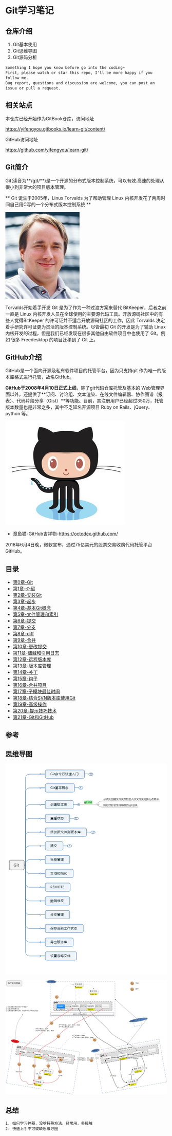 # Git学习笔记

## 仓库介绍

1. Git基本使用
2. Git思维导图
3. Git源码分析

```
Something I hope you know before go into the coding~
First, please watch or star this repo, I'll be more happy if you follow me.
Bug report, questions and discussion are welcome, you can post an issue or pull a request.
```

## 相关站点

本仓库已经开始作为GitBook仓库，访问地址

<https://yifengyou.gitbooks.io/learn-git/content/>

GitHub访问地址

<https://github.com/yifengyou/learn-git/>


## Git简介

Git(读音为**/gɪt/**)是一个开源的分布式版本控制系统，可以有效.高速的处理从很小到非常大的项目版本管理。

** Git 诞生于2005年，Linus Torvalds 为了帮助管理 Linux 内核开发花了两周时间自己用C写的一个分布式版本控制系统 **

![1533473327999.png](image/1533473327999.png)

Torvalds开始着手开发 Git 是为了作为一种过渡方案来替代 BitKeeper，后者之前一直是 Linux 内核开发人员在全球使用的主要源代码工具。开放源码社区中的有些人觉得BitKeeper 的许可证并不适合开放源码社区的工作，因此 Torvalds 决定着手研究许可证更为灵活的版本控制系统。尽管最初 Git 的开发是为了辅助 Linux 内核开发的过程，但是我们已经发现在很多其他自由软件项目中也使用了 Git。例如 很多 Freedesktop 的项目迁移到了 Git 上。

## GitHub介绍

GitHub是一个面向开源及私有软件项目的托管平台，因为只支持git 作为唯一的版本库格式进行托管，故名GitHub。

**GitHub于2008年4月10日正式上线**，除了git代码仓库托管及基本的 Web管理界面以外，还提供了**订阅、讨论组、文本渲染、在线文件编辑器、协作图谱（报表）、代码片段分享（Gist）**等功能。目前，其注册用户已经超过350万，托管版本数量也是非常之多，其中不乏知名开源项目 Ruby on Rails、jQuery、python 等。


![1533473915575.png](image/1533473915575.png)

* 章鱼猫-GitHub吉祥物-<https://octodex.github.com/>

2018年6月4日晚，微软宣布，通过75亿美元的股票交易收购代码托管平台GitHub。

## 目录

* [第0章-Git](docs/第0章-Git/第0章-Git.md)
* [第1章-介绍](docs/第1章-介绍/第1章-介绍.md)
* [第2章-安装Git](docs/第2章-安装Git/第2章-安装Git.md)
* [第3章-起步](docs/第3章-起步/第3章-起步.md)
* [第4章-基本Git概念](docs/第4章-基本Git概念/第4章-基本Git概念.md)
* [第5章-文件管理和索引](docs/第5章-文件管理和索引/第5章-文件管理和索引.md)
* [第6章-提交](docs/第6章-提交/第6章-提交.md)
* [第7章-分支](docs/第7章-分支/第7章-分支.md)
* [第8章-diff](docs/第8章-diff/第8章-diff.md)
* [第9章-合并](docs/第9章-合并/第9章-合并.md)
* [第10章-更改提交](docs/第10章-更改提交/第10章-更改提交.md)
* [第11章-储藏和引用日志](docs/第11章-储藏和引用日志/第11章-储藏和引用日志.md)
* [第12章-远程版本库](docs/第12章-远程版本库/第12章-远程版本库.md)
* [第13章-版本库管理](docs/第13章-版本库管理/第13章-版本库管理.md)
* [第14章-补丁](docs/第14章-补丁/第14章-补丁.md)
* [第15章-钩子](docs/第15章-钩子/第15章-钩子.md)
* [第16章-合并项目](docs/第16章-合并项目/第16章-合并项目.md)
* [第17章-子模块最佳时间](docs/第17章-子模块最佳时间/第17章-子模块最佳时间.md)
* [第18章-结合SVN版本库使用Git](docs/第18章-结合SVN版本库使用Git/第18章-结合SVN版本库使用Git.md)
* [第19章-高级操作](docs/第19章-高级操作/第19章-高级操作.md)
* [第20章-提示技巧技术](docs/第20章-提示_技巧_技术/第20章-提示_技巧_技术.md)
* [第21章-Git和GitHub](docs/第21章-Git和GitHub/第21章-Git和GitHub.md)

## 参考


## 思维导图

![1533531048587.png](image/1533531048587.png)

![1534035321119.png](image/1534035321119.png)



## 总结

```
1. 如何学习神器，没啥特殊方法，经常用，多接触
2. 快速上手不可或缺思维导图
```
